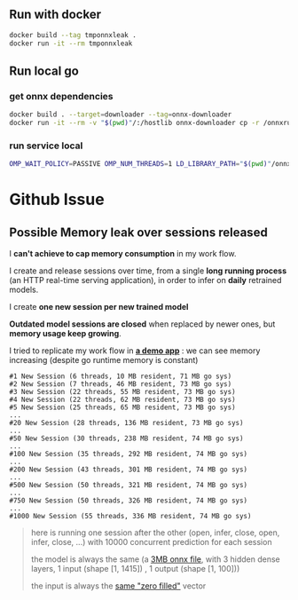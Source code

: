 ## Run with docker

```bash
docker build --tag tmponnxleak .
docker run -it --rm tmponnxleak
```

## Run local go

### get onnx dependencies

```bash
docker build . --target=downloader --tag=onnx-downloader
docker run -it --rm -v "$(pwd)"/:/hostlib onnx-downloader cp -r /onnxruntime /hostlib/.
```

### run service local

```bash
OMP_WAIT_POLICY=PASSIVE OMP_NUM_THREADS=1 LD_LIBRARY_PATH="$(pwd)"/onnxruntime/lib go run .
```


# Github Issue

## Possible Memory leak over sessions released

I **can't achieve to cap memory consumption** in my work flow.

I create and release sessions over time, from a single **long running process** (an HTTP real-time serving application), in order to infer on **daily** retrained models.

I create **one new session per new trained model**

**Outdated model sessions are closed** when replaced by newer ones, but **memory usage keep growing**.

I tried to replicate my work flow in **[a demo app](https://github.com/glutamatt/onnxleak)** : we can see memory increasing (despite go runtime memory is constant)

```
#1 New Session (6 threads, 10 MB resident, 71 MB go sys)
#2 New Session (7 threads, 46 MB resident, 73 MB go sys)
#3 New Session (22 threads, 55 MB resident, 73 MB go sys)
#4 New Session (22 threads, 62 MB resident, 73 MB go sys)
#5 New Session (25 threads, 65 MB resident, 73 MB go sys)
...
#20 New Session (28 threads, 136 MB resident, 73 MB go sys)
...
#50 New Session (30 threads, 238 MB resident, 74 MB go sys)
...
#100 New Session (35 threads, 292 MB resident, 74 MB go sys)
...
#200 New Session (43 threads, 301 MB resident, 74 MB go sys)
...
#500 New Session (50 threads, 321 MB resident, 74 MB go sys)
...
#750 New Session (50 threads, 326 MB resident, 74 MB go sys)
...
#1000 New Session (55 threads, 336 MB resident, 74 MB go sys)
```

> here is running one session after the other (open, infer, close, open, infer, close, ...) with 10000 concurrent prediction for each session
>
> the model is always the same (a [3MB onnx file](https://github.com/glutamatt/onnxleak/blob/a96bbd555197f1e533c66ca3f0b46d3c53488acf/model.onnx), with 3 hidden dense layers, 1 input (shape [1, 1415]) , 1 output (shape [1, 100]))
>
> the input is always the [same "zero filled"](https://github.com/glutamatt/onnxleak/blob/a96bbd555197f1e533c66ca3f0b46d3c53488acf/main.go#L37) vector

